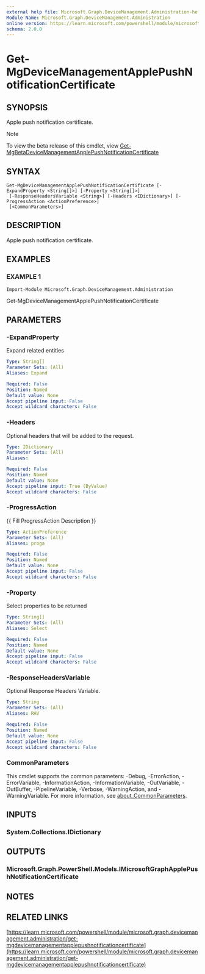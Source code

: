 ```yaml
---
external help file: Microsoft.Graph.DeviceManagement.Administration-help.xml
Module Name: Microsoft.Graph.DeviceManagement.Administration
online version: https://learn.microsoft.com/powershell/module/microsoft.graph.devicemanagement.administration/get-mgdevicemanagementapplepushnotificationcertificate
schema: 2.0.0
---
```


# Get-MgDeviceManagementApplePushNotificationCertificate

## SYNOPSIS
Apple push notification certificate.

> [!NOTE]
> To view the beta release of this cmdlet, view [Get-MgBetaDeviceManagementApplePushNotificationCertificate](/powershell/module/Microsoft.Graph.Beta.DeviceManagement.Administration/Get-MgBetaDeviceManagementApplePushNotificationCertificate?view=graph-powershell-beta)

## SYNTAX

```
Get-MgDeviceManagementApplePushNotificationCertificate [-ExpandProperty <String[]>] [-Property <String[]>]
 [-ResponseHeadersVariable <String>] [-Headers <IDictionary>] [-ProgressAction <ActionPreference>]
 [<CommonParameters>]
```

## DESCRIPTION
Apple push notification certificate.

## EXAMPLES

### EXAMPLE 1
```
Import-Module Microsoft.Graph.DeviceManagement.Administration
```

Get-MgDeviceManagementApplePushNotificationCertificate

## PARAMETERS

### -ExpandProperty
Expand related entities

```yaml
Type: String[]
Parameter Sets: (All)
Aliases: Expand

Required: False
Position: Named
Default value: None
Accept pipeline input: False
Accept wildcard characters: False
```

### -Headers
Optional headers that will be added to the request.

```yaml
Type: IDictionary
Parameter Sets: (All)
Aliases:

Required: False
Position: Named
Default value: None
Accept pipeline input: True (ByValue)
Accept wildcard characters: False
```

### -ProgressAction
{{ Fill ProgressAction Description }}

```yaml
Type: ActionPreference
Parameter Sets: (All)
Aliases: proga

Required: False
Position: Named
Default value: None
Accept pipeline input: False
Accept wildcard characters: False
```

### -Property
Select properties to be returned

```yaml
Type: String[]
Parameter Sets: (All)
Aliases: Select

Required: False
Position: Named
Default value: None
Accept pipeline input: False
Accept wildcard characters: False
```

### -ResponseHeadersVariable
Optional Response Headers Variable.

```yaml
Type: String
Parameter Sets: (All)
Aliases: RHV

Required: False
Position: Named
Default value: None
Accept pipeline input: False
Accept wildcard characters: False
```

### CommonParameters
This cmdlet supports the common parameters: -Debug, -ErrorAction, -ErrorVariable, -InformationAction, -InformationVariable, -OutVariable, -OutBuffer, -PipelineVariable, -Verbose, -WarningAction, and -WarningVariable. For more information, see [about_CommonParameters](http://go.microsoft.com/fwlink/?LinkID=113216).

## INPUTS

### System.Collections.IDictionary
## OUTPUTS

### Microsoft.Graph.PowerShell.Models.IMicrosoftGraphApplePushNotificationCertificate
## NOTES

## RELATED LINKS

[https://learn.microsoft.com/powershell/module/microsoft.graph.devicemanagement.administration/get-mgdevicemanagementapplepushnotificationcertificate](https://learn.microsoft.com/powershell/module/microsoft.graph.devicemanagement.administration/get-mgdevicemanagementapplepushnotificationcertificate)




